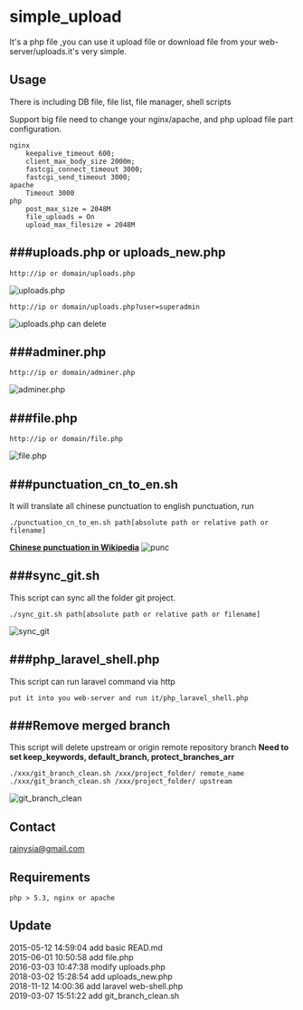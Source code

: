 simple_upload
=============

It's a php file ,you can use it upload file or download file from your web-server/uploads.it's very simple.


Usage
----------------------------------------
There is including DB file, file list, file manager, shell scripts

Support big file need to change your nginx/apache, and php upload file part configuration.
```
nginx
    keepalive_timeout 600;
    client_max_body_size 2000m;
    fastcgi_connect_timeout 3000;
    fastcgi_send_timeout 3000;
apache
    Timeout 3000
php
    post_max_size = 2048M
    file_uploads = On
    upload_max_filesize = 2048M
```


###uploads.php or uploads_new.php
--------
```
http://ip or domain/uploads.php
```

![uploads.php](https://cloud.githubusercontent.com/assets/1259324/13483267/ea6aa5f0-e12d-11e5-8096-2d17480d405d.png)

```
http://ip or domain/uploads.php?user=superadmin
```

![uploads.php can delete](https://cloud.githubusercontent.com/assets/1259324/13483279/03fe57fa-e12e-11e5-877e-0af62cb7cc5a.png)

###adminer.php
-----------
```
http://ip or domain/adminer.php
```
![adminer.php](https://cloud.githubusercontent.com/assets/1259324/13483259/e19efb10-e12d-11e5-9907-ad58c2ed7514.png)


###file.php
---------
```
http://ip or domain/file.php
```
![file.php](https://cloud.githubusercontent.com/assets/1259324/13483264/e67c7a40-e12d-11e5-976b-9552946f7d12.png)

###punctuation_cn_to_en.sh
---------
It will translate all chinese punctuation to english punctuation, run 
```
./punctuation_cn_to_en.sh path[absolute path or relative path or filename]
```
[**Chinese punctuation in Wikipedia**](https://zh.wikipedia.org/wiki/%E6%A0%87%E7%82%B9%E7%AC%A6%E5%8F%B7 "Wikipedia")
![punc](https://cloud.githubusercontent.com/assets/1259324/15665993/dc4cc724-2740-11e6-9043-8e7ad7fb7879.png)

###sync_git.sh
--------
This script can sync all the folder git project.
```
./sync_git.sh path[absolute path or relative path or filename]
```
![sync_git](https://cloud.githubusercontent.com/assets/1259324/20429429/884ffb18-adc9-11e6-8af7-8cbcd6509aa7.png)

###php_laravel_shell.php
---------
This script can run laravel command via http
```
put it into you web-server and run it/php_laravel_shell.php
```

###Remove merged branch
------------
This script will delete upstream or origin remote repository branch
**Need to set keep_keywords, default_branch, protect_branches_arr**
```
./xxx/git_branch_clean.sh /xxx/project_folder/ remote_name
./xxx/git_branch_clean.sh /xxx/project_folder/ upstream
```
![git_branch_clean](https://user-images.githubusercontent.com/1259324/54344563-1abd1880-467c-11e9-82f6-059d890d8d10.png)


Contact
----------------------------------------
<rainysia@gmail.com>

Requirements
----------------------------------------
    php > 5.3, nginx or apache

Update
----------------------------------------
2015-05-12 14:59:04 add basic READ.md<br />
2015-06-01 10:50:58 add file.php<br />
2016-03-03 10:47:38 modify uploads.php<br />
2018-03-02 15:28:54 add uploads_new.php<br />
2018-11-12 14:00:36 add laravel web-shell.php<br />
2019-03-07 15:51:22 add git_branch_clean.sh<br />
